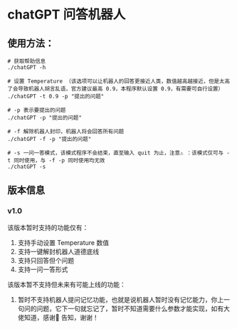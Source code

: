 # chatGPT 问答机器人
## 使用方法：
```shell
# 获取帮助信息
./chatGPT -h

# 设置 Temperature （该选项可以让机器人的回答更接近人类，数值越高越接近，但是太高了会导致机器人胡言乱语，官方建议最高 0.9，本程序默认设置 0.9，有需要可自行设置）
./chatGPT -t 0.9 -p "提出的问题"

# -p 表示要提出的问题
./chatGPT -p "提出的问题"

# -f 解除机器人封印，机器人将会回答所有问题
./chatGPT -f -p "提出的问题"

# -s 一问一答模式，该模式程序不会结束，直至输入 quit 为止，注意⚠️ ：该模式仅可与 -t 同时使用，与 -f -p 同时使用均无效
./chatGPT -s 
```
## 版本信息
### v1.0
该版本暂时支持的功能仅有：
1. 支持手动设置 Temperature 数值
2. 支持一键解封机器人道德底线
3. 支持只回答但个问题
4. 支持一问一答形式  

该版本暂不支持但未来有可能上线的功能：
1. 暂时不支持机器人提问记忆功能，也就是说机器人暂时没有记忆能力，你上一句问的问题，它下一句就忘记了，暂时不知道需要什么参数才能实现，如有大佬知道，感谢🙏 告知，谢谢！